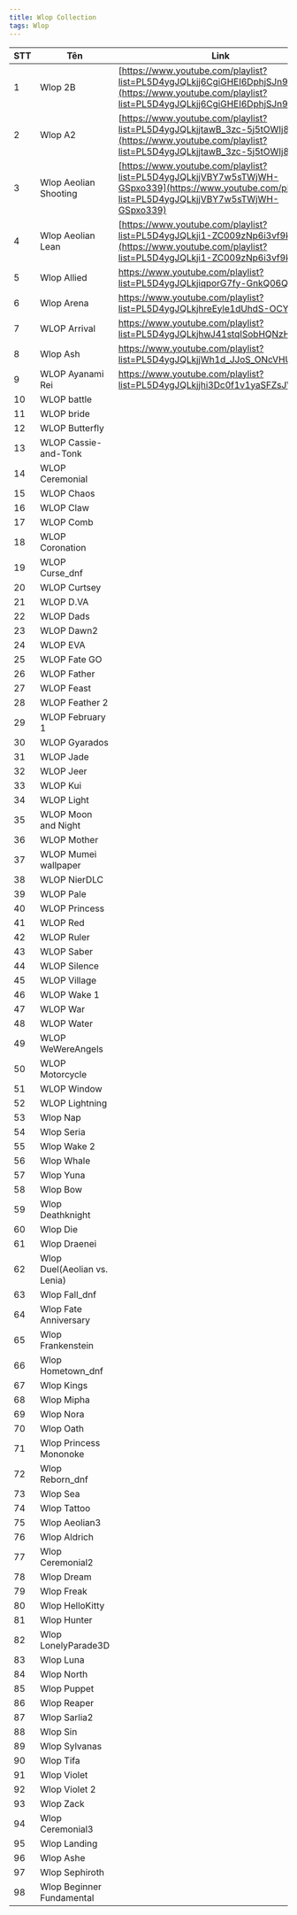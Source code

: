 ```yaml
---
title: Wlop Collection
tags: Wlop
---
```



<div align="center"> </div>

|STT| Tên  | Link  | a|
|---|---|---|---|
|1| Wlop 2B  | [https://www.youtube.com/playlist?list=PL5D4ygJQLkjj6CgiGHEI6DphjSJn9NHQa](https://www.youtube.com/playlist?list=PL5D4ygJQLkjj6CgiGHEI6DphjSJn9NHQa)  | |
|2| Wlop A2  | [https://www.youtube.com/playlist?list=PL5D4ygJQLkjjtawB_3zc-5j5tOWIj826q](https://www.youtube.com/playlist?list=PL5D4ygJQLkjjtawB_3zc-5j5tOWIj826q)  |
|3| Wlop Aeolian Shooting  | [https://www.youtube.com/playlist?list=PL5D4ygJQLkjjVBY7w5sTWjWH-GSpxo339](https://www.youtube.com/playlist?list=PL5D4ygJQLkjjVBY7w5sTWjWH-GSpxo339)  |
|4| Wlop Aeolian Lean | [https://www.youtube.com/playlist?list=PL5D4ygJQLkji1-ZC009zNp6i3vf9kYSuI](https://www.youtube.com/playlist?list=PL5D4ygJQLkji1-ZC009zNp6i3vf9kYSuI)|
|5|Wlop Allied |https://www.youtube.com/playlist?list=PL5D4ygJQLkjiqporG7fy-GnkQ06QTHNk2 |
|6| Wlop Arena| https://www.youtube.com/playlist?list=PL5D4ygJQLkjhreEyle1dUhdS-OCYdA30a | 
|7|WLOP Arrival | https://www.youtube.com/playlist?list=PL5D4ygJQLkjhwJ41stqISobHQNzH9a6hZ|
|8|Wlop Ash|https://www.youtube.com/playlist?list=PL5D4ygJQLkjjWh1d_JJoS_ONcVHUpCGam|
|9|WLOP Ayanami Rei|https://www.youtube.com/playlist?list=PL5D4ygJQLkjjhi3Dc0f1v1yaSFZsJW4Ac|
|10|WLOP battle|||
|11|WLOP bride|||
|12|WLOP Butterfly|||
|13|WLOP Cassie-and-Tonk|||
|14|WLOP Ceremonial|||
|15|WLOP Chaos|||
|16|WLOP Claw|||
|17|WLOP Comb|||
|18|WLOP Coronation|||
|19|WLOP Curse_dnf|||
|20|WLOP Curtsey|||
|21|WLOP D.VA|||
|22|WLOP Dads|||
|23|WLOP Dawn2|||
|24|WLOP EVA|||
|25|WLOP Fate GO|||
|26|WLOP Father|||
|27|WLOP Feast|||
|28|WLOP Feather 2|||
|29|WLOP February 1|||
|30|WLOP Gyarados|||
|31|WLOP Jade|||
|32|WLOP Jeer|||
|33|WLOP Kui|||
|34|WLOP Light|||
|35|WLOP Moon and Night|||
|36|WLOP Mother|||
|37|WLOP Mumei wallpaper|||
|38|WLOP NierDLC|||
|39|WLOP Pale|||
|40|WLOP Princess|||
|41|WLOP Red|||
|42|WLOP Ruler|||
|43|WLOP Saber|||
|44|WLOP Silence|||
|45|WLOP Village|||
|46|WLOP Wake 1|||
|47|WLOP War|||
|48|WLOP Water|||
|49|WLOP WeWereAngels|||
|50|WLOP Motorcycle|||
|51|WLOP Window|||
|52|WLOP Lightning|||
|53|Wlop Nap|||
|54|Wlop Seria|||
|55|Wlop Wake 2|||
|56|Wlop Whale|||
|57|Wlop Yuna|||
|58|Wlop Bow | ||
|59|Wlop Deathknight || |
|60 |Wlop Die | ||
|61 |Wlop Draenei || |
|62 |Wlop Duel(Aeolian vs. Lenia) | ||
|63 |Wlop Fall_dnf | ||
|64 |Wlop Fate Anniversary | ||
|65 |Wlop Frankenstein | ||
|66 |Wlop Hometown_dnf | ||
|67 |Wlop Kings | ||
|68 |Wlop Mipha | ||
|69 |Wlop Nora | ||
|70 |Wlop Oath | ||
|71 |Wlop Princess Mononoke | ||
|72 |Wlop Reborn_dnf | ||
|73 |Wlop Sea | ||
|74 |Wlop Tattoo || |
|75 |Wlop Aeolian3 || |
|76 |Wlop Aldrich | ||
|77 |Wlop Ceremonial2 || |
|78 |Wlop Dream | ||
|79 |Wlop Freak | ||
|80 |Wlop HelloKitty || |
|81 |Wlop Hunter | ||
|82 |Wlop LonelyParade3D || |
|83 |Wlop Luna| ||
|84 |Wlop North | ||
|85 |Wlop Puppet | ||
|86 |Wlop Reaper | ||
|87 |Wlop Sarlia2 | ||
|88 |Wlop Sin | ||
|89 |Wlop Sylvanas || |
|90 |Wlop Tifa | ||
|91 |Wlop Violet | ||
|92 |Wlop Violet 2 || |
|93 |Wlop Zack | ||
|94 |Wlop Ceremonial3 | ||
|95 |Wlop Landing | ||
|96 |Wlop Ashe | ||
|97 |Wlop Sephiroth || |
|98 |Wlop Beginner Fundamental | ||

<!--stackedit_data:
eyJoaXN0b3J5IjpbLTE1MjU5NDYxNzAsMTk1MTg2Nzk5MCwtMT
A2NjMxNDk5NywxOTc1NTMxMTcxLDM0NTgzNzIzMSwyMDY1MDI1
MzM2LC00NzE5Njk0OTVdfQ==
-->